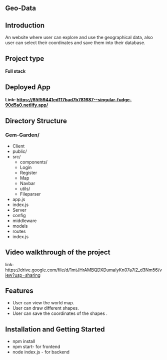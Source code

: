 ## Geo-Data 

## Introduction
An website where user can explore and use the geographical data, also user can select their coordinates and save them into their database. 

## Project type 
#### Full stack

## Deployed App
#### Link: https://65f59441ed117bad7b781687--singular-fudge-90d5a0.netlify.app/

## Directory Structure

### Gem-Garden/
  - Client
  - public/
  - src/
    - components/
     - Login
     - Register
     - Map
     - Navbar
    - utils/
     - Fileparser
  - app.js
  - index.js
  - Server
   - config
   - middleware
   - models
   - routes
   - index.js  

## Video walkthrough of the project
link: https://drive.google.com/file/d/1mtJHrAMBQDXDumalyKn07a7i2_d3Nm56/view?usp=sharing

## Features
- User can view the world map. 
- User can draw different shapes.
- User can save the coordinates of the shapes  .

## Installation and Getting Started
- npm install
- npm start- for frontend
- node index.js - for backend













